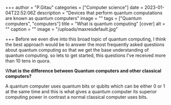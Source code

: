 +++
author = "P.Gitau"
categories = ["Computer science"]
date = 2023-01-04T22:52:06Z
description = "Devices that perform quantum computations are known as quantum computers"
image = ""
tags = ["Quantum computers", "computers"]
title = "What is quantum computing"
[cover]
alt = ""
caption = ""
image = "/uploads/maxresdefault.jpg"

+++
Before we even dive into this broad topic of quantum computing, I think the best approach would be to answer the most frequently asked questions about quantum computing so that we get the base understanding of quantum computing. so lets to get started, this  questions I've received more than 10 tens in quora.

W**hat is the difference between Quantum computers and other classical computers?**

A quantum computer uses quantum bits or qubits which can be either 0 or 1 at the same time and this is what gives a quantum computer its superior computing power in contrast a normal classical computer uses bits.